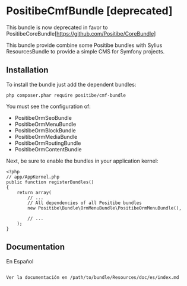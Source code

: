 PositibeCmfBundle [deprecated]
==============================

This bundle is now deprecated in favor to PositibeCoreBundle[https://github.com/Positibe/CoreBundle]

This bundle provide combine some Positibe bundles with Sylius ResourcesBundle to provide a simple CMS for Symfony projects.

Installation
------------

To install the bundle just add the dependent bundles:

    php composer.phar require positibe/cmf-bundle

You must see the configuration of:
* PositibeOrmSeoBundle
* PositibeOrmMenuBundle
* PositibeOrmBlockBundle
* PositibeOrmMediaBundle
* PositibeOrmRoutingBundle
* PositibeOrmContentBundle

Next, be sure to enable the bundles in your application kernel:

    <?php
    // app/AppKernel.php
    public function registerBundles()
    {
        return array(
            // ...
            // All dependencies of all Positibe bundles
            new Positibe\Bundle\OrmMenuBundle\PositibeOrmMenuBundle(),

            // ...
        );
    }

Documentation
-------------

En Español
~~~~~~~~~~

Ver la documentación en /path/to/bundle/Resources/doc/es/index.md
